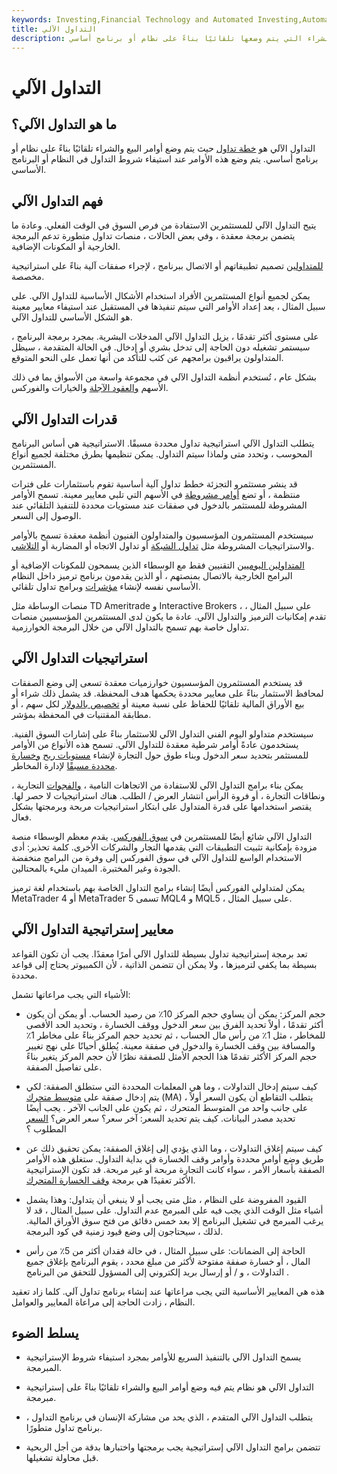 ```yaml
---
keywords: Investing,Financial Technology and Automated Investing,Automated Investing,FinTech
title: التداول الآلي
description: التداول الآلي هو خطة تداول تعتمد على أوامر البيع والشراء التي يتم وضعها تلقائيًا بناءً على نظام أو برنامج أساسي.
---
```


# التداول الآلي
## ما هو التداول الآلي؟

التداول الآلي هو [خطة تداول](/trading-plan) حيث يتم وضع أوامر البيع والشراء تلقائيًا بناءً على نظام أو برنامج أساسي. يتم وضع هذه الأوامر عند استيفاء شروط التداول في النظام أو البرنامج الأساسي.

## فهم التداول الآلي

يتيح التداول الآلي للمستثمرين الاستفادة من فرص السوق في الوقت الفعلي. وعادة ما يتضمن برمجة معقدة ، وفي بعض الحالات ، منصات تداول متطورة تدعم البرمجة الخارجية أو المكونات الإضافية.

[للمتداولين](/trader) تصميم تطبيقاتهم أو الاتصال ببرنامج ، لإجراء صفقات آلية بناءً على استراتيجية مخصصة.

يمكن لجميع أنواع المستثمرين الأفراد استخدام الأشكال الأساسية للتداول الآلي. على سبيل المثال ، يعد إعداد الأوامر التي سيتم تنفيذها في المستقبل عند استيفاء معايير معينة هو الشكل الأساسي للتداول الآلي.

على مستوى أكثر تقدمًا ، يزيل التداول الآلي المدخلات البشرية. بمجرد برمجة البرنامج ، سيستمر تشغيله دون الحاجة إلى تدخل بشري أو إدخال. في الحالة المتقدمة ، سيظل المتداولون يراقبون برامجهم عن كثب للتأكد من أنها تعمل على النحو المتوقع.

بشكل عام ، تُستخدم أنظمة التداول الآلي في مجموعة واسعة من الأسواق بما في ذلك الأسهم [والعقود الآجلة](/futures) والخيارات والفوركس.

## قدرات التداول الآلي

يتطلب التداول الآلي استراتيجية تداول محددة مسبقًا. الاستراتيجية هي أساس البرنامج المحوسب ، وتحدد متى ولماذا سيتم التداول. يمكن تنظيمها بطرق مختلفة لجميع أنواع المستثمرين.

قد ينشر مستثمرو التجزئة خطط تداول آلية أساسية تقوم باستثمارات على فترات منتظمة ، أو تضع [أوامر مشروطة](/conditionalorder) في الأسهم التي تلبي معايير معينة. تسمح الأوامر المشروطة للمستثمر بالدخول في صفقات عند مستويات محددة للتنفيذ التلقائي عند الوصول إلى السعر.

سيستخدم المستثمرون المؤسسيون والمتداولون الفنيون أنظمة معقدة تسمح بالأوامر والاستراتيجيات المشروطة مثل [تداول الشبكة](/grid-trading) أو تداول الاتجاه أو المضاربة أو [التلاشي](/fade).

[المتداولين اليوميين](/daytrader) التقنيين فقط مع الوسطاء الذين يسمحون للمكونات الإضافية أو البرامج الخارجية بالاتصال بمنصتهم ، أو الذين يقدمون برنامج ترميز داخل النظام الأساسي نفسه لإنشاء [مؤشرات](/indicator) وبرامج تداول تلقائي.

منصات الوساطة مثل TD Ameritrade و Interactive Brokers ، على سبيل المثال ، تقدم إمكانيات الترميز والتداول الآلي. عادة ما يكون لدى المستثمرين المؤسسيين منصات تداول خاصة بهم تسمح بالتداول الآلي من خلال البرمجة الخوارزمية.

## استراتيجيات التداول الآلي

قد يستخدم المستثمرون المؤسسيون خوارزميات معقدة تسعى إلى وضع الصفقات لمحافظ الاستثمار بناءً على معايير محددة يحكمها هدف المحفظة. قد يشمل ذلك شراء أو بيع الأوراق المالية تلقائيًا للحفاظ على نسبة معينة أو [تخصيص بالدولار](/assetallocation) لكل سهم ، أو مطابقة المقتنيات في المحفظة بمؤشر.

سيستخدم متداولو اليوم الفني التداول الآلي للاستثمار بناءً على إشارات السوق الفنية. يستخدمون عادةً أوامر شرطية معقدة للتداول الآلي. تسمح هذه الأنواع من الأوامر للمستثمر بتحديد سعر الدخول وبناء طوق حول التجارة لإنشاء [مستويات ربح](/stop-lossorder) [وخسارة محددة مسبقًا](/stop-lossorder) لإدارة المخاطر.

يمكن بناء برامج التداول الآلي للاستفادة من الاتجاهات النامية ، [والفجوات](/gap) التجارية ، ونطاقات التجارة ، أو فروة الرأس انتشار العرض / الطلب. هناك استراتيجيات لا حصر لها. يقتصر استخدامها على قدرة المتداول على ابتكار استراتيجيات مربحة وبرمجتها بشكل فعال.

التداول الآلي شائع أيضًا للمستثمرين في [سوق الفوركس](/forex). يقدم معظم الوسطاء منصة مزودة بإمكانية تثبيت التطبيقات التي يقدمها التجار والشركات الأخرى. كلمة تحذير: أدى الاستخدام الواسع للتداول الآلي في سوق الفوركس إلى وفرة من البرامج منخفضة الجودة وغير المختبرة. الميدان مليء بالمحتالين.

يمكن لمتداولي الفوركس أيضًا إنشاء برامج التداول الخاصة بهم باستخدام لغة ترميز MetaTrader 4 أو MetaTrader 5 تسمى MQL4 و MQL5 ، على سبيل المثال.

## معايير إستراتيجية التداول الآلي

تعد برمجة إستراتيجية تداول بسيطة للتداول الآلي أمرًا معقدًا. يجب أن تكون القواعد بسيطة بما يكفي لترميزها ، ولا يمكن أن تتضمن الذاتية ، لأن الكمبيوتر يحتاج إلى قواعد محددة.

الأشياء التي يجب مراعاتها تشمل:

- حجم المركز: يمكن أن يساوي حجم المركز 10٪ من رصيد الحساب. أو يمكن أن يكون أكثر تقدمًا ، أولاً تحديد الفرق بين سعر الدخول ووقف الخسارة ، وتحديد الحد الأقصى للمخاطر ، مثل 1٪ من رأس مال الحساب ، ثم تحديد حجم المركز بناءً على مخاطر 1٪ والمسافة بين وقف الخسارة والدخول في صفقة معينة. يُطلق أحيانًا على نهج تغيير حجم المركز الأكثر تقدمًا هذا الحجم الأمثل للصفقة نظرًا لأن حجم المركز يتغير بناءً على تفاصيل الصفقة.

- كيف سيتم إدخال التداولات ، وما هي المعلمات المحددة التي ستطلق الصفقة: لكي يتم إدخال صفقة على [متوسط متحرك](/movingaverage) (MA) ، يتطلب التقاطع أن يكون السعر أولاً على جانب واحد من المتوسط المتحرك ، ثم يكون على الجانب الآخر . يجب أيضًا تحديد مصدر البيانات. كيف يتم تحديد السعر: آخر سعر؟ سعر العرض؟ [السعر](/ask) المطلوب ؟

- كيف سيتم إغلاق التداولات ، وما الذي يؤدي إلى إغلاق الصفقة: يمكن تحقيق ذلك عن طريق وضع أوامر محددة وأوامر وقف الخسارة في بداية التداول. ستغلق هذه الأوامر الصفقة بأسعار الأمر ، سواء كانت التجارة مربحة أو غير مربحة. قد تكون الإستراتيجية الأكثر تعقيدًا هي برمجة [وقف الخسارة المتحرك](/trailingstop).

- القيود المفروضة على النظام ، مثل متى يجب أو لا ينبغي أن يتداول: وهذا يشمل أشياء مثل الوقت الذي يجب فيه على المبرمج عدم التداول. على سبيل المثال ، قد لا يرغب المبرمج في تشغيل البرنامج إلا بعد خمس دقائق من فتح سوق الأوراق المالية. لذلك ، سيحتاجون إلى وضع قيود زمنية في كود البرمجة.

- الحاجة إلى الضمانات: على سبيل المثال ، في حالة فقدان أكثر من 5٪ من رأس المال ، أو خسارة صفقة مفتوحة لأكثر من مبلغ محدد ، يقوم البرنامج بإغلاق جميع التداولات ، و / أو إرسال بريد إلكتروني إلى المسؤول للتحقق من البرنامج .

هذه هي المعايير الأساسية التي يجب مراعاتها عند إنشاء برنامج تداول آلي. كلما زاد تعقيد النظام ، زادت الحاجة إلى مراعاة المعايير والعوامل.

## يسلط الضوء

- يسمح التداول الآلي بالتنفيذ السريع للأوامر بمجرد استيفاء شروط الإستراتيجية المبرمجة.

- التداول الآلي هو نظام يتم فيه وضع أوامر البيع والشراء تلقائيًا بناءً على إستراتيجية مبرمجة.

- يتطلب التداول الآلي المتقدم ، الذي يحد من مشاركة الإنسان في برنامج التداول ، برنامج تداول متطورًا.

- تتضمن برامج التداول الآلي إستراتيجية يجب برمجتها واختبارها بدقة من أجل الربحية قبل محاولة تشغيلها.

